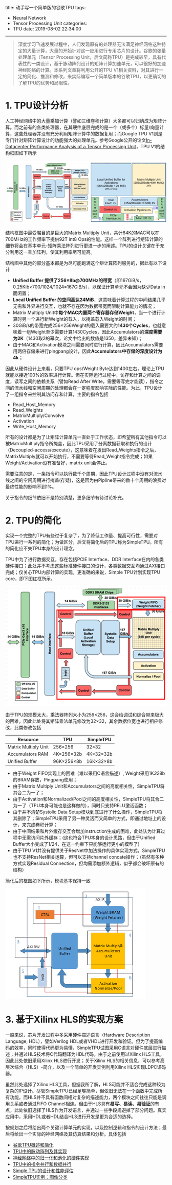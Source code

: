 title: 动手写一个简单版的谷歌TPU
tags:
  - Neural Network
  - Tensor Processing Unit
categories:
  - TPU
date: 2019-08-02 22:34:00
---
>深度学习飞速发展过程中，人们发现原有的处理器无法满足神经网络这种特定的大量计算，大量的开始针对这一应用进行专用芯片的设计。谷歌的张量处理单元（Tensor Processing Unit，后文简称TPU）是完成较早，具有代表性的一类设计，基于脉动阵列设计的矩阵计算加速单元，可以很好的加速神经网络的计算。本系列文章将利用公开的TPU V1相关资料，对其进行一定的简化、推测和修改，来实际编写一个简单版本的谷歌TPU，以更确切的了解TPU的优势和局限性。


# 1. TPU设计分析

人工神经网络中的大量乘加计算（譬如三维卷积计算）大多都可以归纳成为矩阵计算。而之前有的各类处理器，在其硬件底层完成的是一个（或多个）标量/向量计算，这些处理器并没有充分利用矩阵计算中的数据复用；而Google TPU V1则是专门针对矩阵计算设计的功能强大的处理单元。参考Google公开的论文[In-Datacenter Performance Analysis of a Tensor Processing Unit]( https://arxiv.org/ftp/arxiv/papers/1704/1704.04760.pdf )，TPU V1的结构框图如下所示

![](https://raw.githubusercontent.com/cea-wind/blogs_pictures/master/img20190803025510.png)

结构框图中最受瞩目的是巨大的Matrix Multiply Unit，共计64K的MAC可以在700MHz的工作频率下提供92T int8 Ops的性能。这样一个阵列进行矩阵计算的细节将会在基本单元-矩阵乘法阵列进行更进一步的阐述。TPU的设计关键在于充分利用这一乘加阵列，使其利用率尽可能高。

结构图中其他的部分基本都是为尽可能跑满这个矩计算阵列服务的，据此有以下设计
- **Unified Buffer 提供了256×8b@700MHz的带宽**（即167GiB/s，0.25Kib×700/1024/1024=167GiB/s），以保证计算单元不会因为缺少Data in而闲置；
- **Local Unified Buffer 的空间高达24MiB**，这意味着计算过程的中间结果几乎无需和外界进行交互，也就不存在因为数据带宽而限制计算能力的情况；
- Matrix Multiply Unit中**每个MAC内置两个寄存器存储Weight**，当一个进行计算时另一个进行新Weight的载入，以掩盖载入Weight的时间；
- 30GiB/s的带宽完成256×256Weight的载入需要大约**1430个Cycles**，也就意味着一组Weight至少需要计算1430Cycles，因此Accumulators的**深度需要为2K**（1430取2的幂次，论文中给出的数值是1350，差异未知）；
- 由于MAC和Activation模块之间需要同时进行计算，因此Accumulators需要用两倍存储来进行pingpang设计，因此**Accumulators中存储的深度设计为4k**；

因此从硬件设计上来看，只要TPU ops/Weight Byte达到1400左右，理论上TPU就能以接近100%的效率进行计算。但在实际运行过程中，访存和计算之间的调度，读写之间的依赖关系（譬如Read After Write，需要等写完才能读），指令之间的流水线和空闲周期的处理都会在一定程度影响实际的性能。为此，TPU设计了一组指令来控制其访问存和计算，主要的指令包括

- Read_Host_Memory
- Read_Weights
- MatrixMultiply/Convolve
- Activation
- Write_Host_Memory

所有的设计都是为了让矩阵计算单元一直处于工作状态，即希望所有其他指令可以被MatrixMultiply指令所掩盖，因此TPU采用了分离数据获取和执行的设计（Decoupled-access/execute），这意味着在发出Read_Weights指令之后，MatrixMultiply就可以开始执行，不需要等待Read_Weight指令完成；如果Weight/Activation没有准备好，matrix unit会停止。

需要注意的是，一条指令可以执行数千个周期，因此TPU设计过程中没有对流水线之间的空闲周期进行掩盖(存疑)，这是因为由Pipline带来的数十个周期的浪费对最终性能的影响不到1%。

关于指令的细节依旧不是特别清楚，更多细节有待讨论补充。

# 2. TPU的简化
实现一个完整的TPU有些过于复杂了，为了降低工作量、提高可行性，需要对TPU进行一系列的简化；为做区分，后文将简化后的TPU称为SimpleTPU。所有的简化应不失TPU本身的设计理念。

TPU中为了进行数据交互，存在包括PCIE Interface、DDR Interface在内的各类硬件接口；此处并不考虑这些标准硬件接口的设计，各类数据交互均通过AXI接口完成；仅关心TPU内部计算的实现，更准确的来说，Simple TPU计划实现TPU core，即下图红框所示。

![](https://raw.githubusercontent.com/cea-wind/blogs_pictures/master/img20190803025608.png)

由于TPU的规模太大，乘法器阵列大小为256×256，这会给调试和综合带来极大的困难，因此此处将其矩阵乘法单元修改为32×32，其余数据位宽也进行相应修改，此类修改包括

Resource | TPU | SimpleTPU
--- | --- | ---
Matrix Multiply Unit | 256×256 | 32×32
Accumulators RAM | 4K×256×32b | 4K×32×32b
Unified Buffer | 96K×256×8b | 16K×32×8b
    
- 由于Weight FIFO实现上的困难（难以采用C语言描述）, Weight采用1K*32*8b的BRAM存放，Pingpang使用；
- 由于Matrix Multiply Unit和Accumulators之间的高度相关性，SimpleTPU将其合二为一了；
- 由于Activation和Normalized/Pool之间的高度相关性，SimpleTPU将其合二为一了（TPU本身可能也是这样做的），同时只支持RELU激活函数；
- 由于并不清楚Systolic Data Setup模块到底进行了什么操作，SimpleTPU将其删除了；SimpleTPU采用了另一种灵活而又简单的方式，即通过地址上的设计，来完成卷积计算；
- 由于中间结果和片外缓存交互会增加instruction生成的困难，此处认为计算过程中无需访问片外缓存；(这也符合TPU本身的设计思路，但由于Unified Buffer大小变成了1/24，在这一约束下只能够运行更小的模型了)
- 由于TPU V1并没有提供关于ResNet中加法操作的具体实现方式，SimpleTPU也不支持ResNet相关运算，但可以支持channel concate操作；（虽然有多种方式实现Residual Connection，但均需添加额外逻辑，似乎都会破坏原有的结构）

简化后的框图如下所示，模块基本保持一致

![](https://raw.githubusercontent.com/cea-wind/blogs_pictures/master/img20190803170350.png)

# 3. 基于Xilinx HLS的实现方案
一般来说，芯片开发过程中多采用硬件描述语言（Hardware Description Language, HDL），譬如Verilog HDL或者VHDL进行开发和验证。但为了提高编码的效率，同时使得代码更为易懂，SimpleTPU试图采用C语言对硬件底层进行描述；并通过HLS技术将C代码翻译为HDL代码。由于之前使用过Xilinx HLS工具，因此此处依旧采用Xilinx HLS进行开发；关于Xilinx HLS的相关信息，可以参考高层次综合（HLS）-简介，以及一个简单的开发实例利用Xilinx HLS实现LDPC译码器。

虽然此处选择了Xilinx HLS工具，但据我所了解，HLS可能并不适合完成这种较为复杂的IP设计。尽管SimpleTPU已经足够简单，但依旧无法在一个函数中完成所有功能，而HLS并不具有函数间相对复杂的描述能力，两个模块之间往往只能是调用关系或者通过FIFO Channel相连。但由于HLS具有**易写、易读、易验证**的有点，此处依旧选择了HLS作为开发语言，并通过一些手段规避掉了部分问题。真实应用中，采用HDL或者HDL结合HLS进行开发是更为合适的选择。

按规划之后将给出两个关键计算单元的实现，以及控制逻辑和指令的设计方法；最后将给出一个实际的神经网络及其仿真结果和分析。具体包括
- [谷歌TPU概述和简化](https://cea-wind.github.io/2019/08/02/TPU_c1/)
- [TPU中的脉动阵列及其实现](https://cea-wind.github.io/2019/08/02/TPU_c2/)
- [神经网络中的归一化和池化的硬件实现](https://cea-wind.github.io/2019/08/02/TPU_c3/)
- [TPU中的指令并行和数据并行](https://cea-wind.github.io/2019/08/02/TPU_c4/)
- [Simple TPU的设计和性能评估](https://cea-wind.github.io/2019/08/02/TPU_c5/)
- [SimpleTPU实例：图像分类](https://cea-wind.github.io/2019/08/02/TPU_c6/)